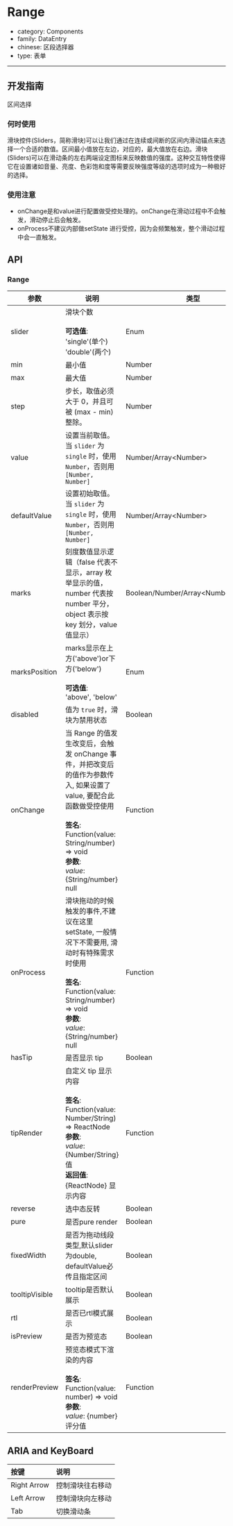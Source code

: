 # Range

-   category: Components
-   family: DataEntry
-   chinese: 区段选择器
-   type: 表单

---

## 开发指南

区间选择

### 何时使用

滑块控件(Sliders，简称滑块)可以让我们通过在连续或间断的区间内滑动锚点来选择一个合适的数值。区间最小值放在左边，对应的，最大值放在右边。滑块(Sliders)可以在滑动条的左右两端设定图标来反映数值的强度。这种交互特性使得它在设置诸如音量、亮度、色彩饱和度等需要反映强度等级的选项时成为一种极好的选择。

### 使用注意

-   onChange是和value进行配置做受控处理的。onChange在滑动过程中不会触发，滑动停止后会触发。
-   onProcess不建议内部做setState 进行受控，因为会频繁触发，整个滑动过程中会一直触发。

## API

### Range

| 参数             | 说明                                                                                                                                                                          | 类型                                     | 默认值            |
| -------------- | --------------------------------------------------------------------------------------------------------------------------------------------------------------------------- | -------------------------------------- | -------------- |
| slider         | 滑块个数<br><br>**可选值**:<br>'single'(单个)<br>'double'(两个)                                                                                                                        | Enum                                   | 'single'       |
| min            | 最小值                                                                                                                                                                         | Number                                 | 0              |
| max            | 最大值                                                                                                                                                                         | Number                                 | 100            |
| step           | 步长，取值必须大于 0，并且可被 (max - min) 整除。                                                                                                                                            | Number                                 | 1              |
| value          | 设置当前取值。当 `slider` 为 `single` 时，使用 `Number`，否则用 `[Number, Number]`                                                                                                           | Number/Array&lt;Number>                | -              |
| defaultValue   | 设置初始取值。当 `slider` 为 `single` 时，使用 `Number`，否则用 `[Number, Number]`                                                                                                           | Number/Array&lt;Number>                | -              |
| marks          | 刻度数值显示逻辑（false 代表不显示，array 枚举显示的值，number 代表按 number 平分，object 表示按 key 划分，value 值显示）                                                                                         | Boolean/Number/Array&lt;Number>/Object | false          |
| marksPosition  | marks显示在上方('above')or下方('below')<br><br>**可选值**:<br>'above', 'below'                                                                                                        | Enum                                   | 'above'        |
| disabled       | 值为 `true` 时，滑块为禁用状态                                                                                                                                                         | Boolean                                | false          |
| onChange       | 当 Range 的值发生改变后，会触发 onChange 事件，并把改变后的值作为参数传入, 如果设置了value, 要配合此函数做受控使用<br><br>**签名**:<br>Function(value: String/number) => void<br>**参数**:<br>_value_: {String/number} null | Function                               | func.noop      |
| onProcess      | 滑块拖动的时候触发的事件,不建议在这里setState, 一般情况下不需要用, 滑动时有特殊需求时使用<br><br>**签名**:<br>Function(value: String/number) => void<br>**参数**:<br>_value_: {String/number} null                    | Function                               | func.noop      |
| hasTip         | 是否显示 tip                                                                                                                                                                    | Boolean                                | true           |
| tipRender      | 自定义 tip 显示内容<br><br>**签名**:<br>Function(value: Number/String) => ReactNode<br>**参数**:<br>_value_: {Number/String} 值<br>**返回值**:<br>{ReactNode} 显示内容<br>                     | Function                               | value => value |
| reverse        | 选中态反转                                                                                                                                                                       | Boolean                                | false          |
| pure           | 是否pure render                                                                                                                                                               | Boolean                                | false          |
| fixedWidth     | 是否为拖动线段类型,默认slider为double, defaultValue必传且指定区间                                                                                                                              | Boolean                                | false          |
| tooltipVisible | tooltip是否默认展示                                                                                                                                                               | Boolean                                | false          |
| rtl            | 是否已rtl模式展示                                                                                                                                                                  | Boolean                                | false          |
| isPreview      | 是否为预览态                                                                                                                                                                      | Boolean                                | false          |
| renderPreview  | 预览态模式下渲染的内容<br><br>**签名**:<br>Function(value: number) => void<br>**参数**:<br>_value_: {number} 评分值                                                                           | Function                               | -              |

## ARIA and KeyBoard

| 按键          | 说明       |
| :---------- | :------- |
| Right Arrow | 控制滑块往右移动 |
| Left Arrow  | 控制滑块向左移动 |
| Tab         | 切换滑动条    |
